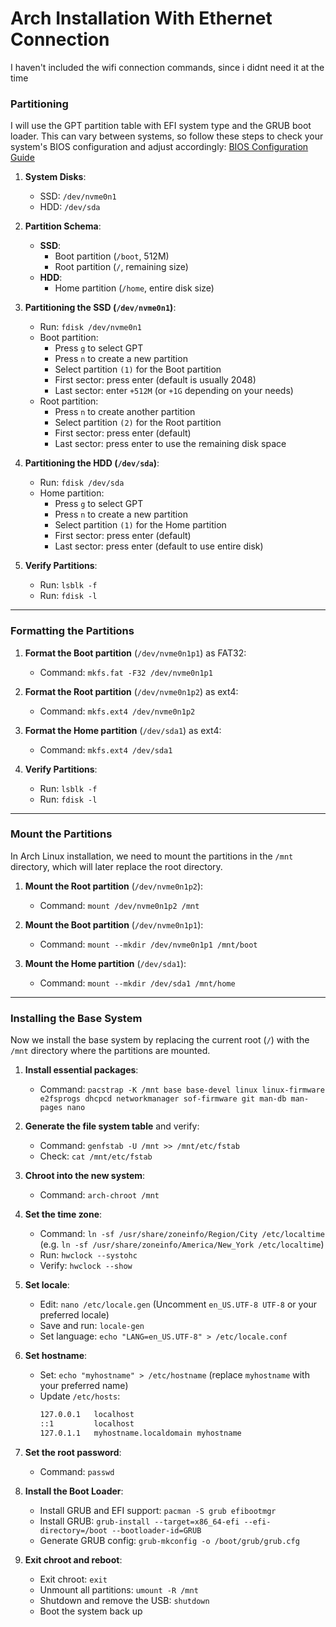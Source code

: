 # Arch Installation With Ethernet Connection

I haven't included the wifi connection commands, since i didnt need it at the time

### Partitioning

I will use the GPT partition table with EFI system type and the GRUB boot loader. This can vary between systems, so follow these steps to check your system's BIOS configuration and adjust accordingly:
[BIOS Configuration Guide](https://pastebin.com/KYuj0gGD)

1. **System Disks**: 
   - SSD: `/dev/nvme0n1`
   - HDD: `/dev/sda`

2. **Partition Schema**:
   - **SSD**:
     - Boot partition (`/boot`, 512M)
     - Root partition (`/`, remaining size)
   - **HDD**:
     - Home partition (`/home`, entire disk size)

3. **Partitioning the SSD (`/dev/nvme0n1`)**:
   - Run: `fdisk /dev/nvme0n1`
   - Boot partition:
     - Press `g` to select GPT
     - Press `n` to create a new partition
     - Select partition `(1)` for the Boot partition
     - First sector: press enter (default is usually 2048)
     - Last sector: enter `+512M` (or `+1G` depending on your needs)
   - Root partition:
     - Press `n` to create another partition
     - Select partition `(2)` for the Root partition
     - First sector: press enter (default)
     - Last sector: press enter to use the remaining disk space

4. **Partitioning the HDD (`/dev/sda`)**:
   - Run: `fdisk /dev/sda`
   - Home partition:
     - Press `g` to select GPT
     - Press `n` to create a new partition
     - Select partition `(1)` for the Home partition
     - First sector: press enter (default)
     - Last sector: press enter (default to use entire disk)

5. **Verify Partitions**:
   - Run: `lsblk -f`
   - Run: `fdisk -l`

---

### Formatting the Partitions

1. **Format the Boot partition** (`/dev/nvme0n1p1`) as FAT32:
   - Command: `mkfs.fat -F32 /dev/nvme0n1p1`

2. **Format the Root partition** (`/dev/nvme0n1p2`) as ext4:
   - Command: `mkfs.ext4 /dev/nvme0n1p2`

3. **Format the Home partition** (`/dev/sda1`) as ext4:
   - Command: `mkfs.ext4 /dev/sda1`

4. **Verify Partitions**:
   - Run: `lsblk -f`
   - Run: `fdisk -l`

---

### Mount the Partitions

In Arch Linux installation, we need to mount the partitions in the `/mnt` directory, which will later replace the root directory.

1. **Mount the Root partition** (`/dev/nvme0n1p2`):
   - Command: `mount /dev/nvme0n1p2 /mnt`

2. **Mount the Boot partition** (`/dev/nvme0n1p1`):
   - Command: `mount --mkdir /dev/nvme0n1p1 /mnt/boot`

3. **Mount the Home partition** (`/dev/sda1`):
   - Command: `mount --mkdir /dev/sda1 /mnt/home`

---

### Installing the Base System

Now we install the base system by replacing the current root (`/`) with the `/mnt` directory where the partitions are mounted.

1. **Install essential packages**:
   - Command: `pacstrap -K /mnt base base-devel linux linux-firmware e2fsprogs dhcpcd networkmanager sof-firmware git man-db man-pages nano`

2. **Generate the file system table** and verify:
   - Command: `genfstab -U /mnt >> /mnt/etc/fstab`
   - Check: `cat /mnt/etc/fstab`

3. **Chroot into the new system**:
   - Command: `arch-chroot /mnt`

4. **Set the time zone**:
   - Command: `ln -sf /usr/share/zoneinfo/Region/City /etc/localtime` (e.g. `ln -sf /usr/share/zoneinfo/America/New_York /etc/localtime`)
   - Run: `hwclock --systohc`
   - Verify: `hwclock --show`

5. **Set locale**:
   - Edit: `nano /etc/locale.gen` (Uncomment `en_US.UTF-8 UTF-8` or your preferred locale)
   - Save and run: `locale-gen`
   - Set language: `echo "LANG=en_US.UTF-8" > /etc/locale.conf`

6. **Set hostname**:
   - Set: `echo "myhostname" > /etc/hostname` (replace `myhostname` with your preferred name)
   - Update `/etc/hosts`:
     ```bash
     127.0.0.1   localhost
     ::1         localhost
     127.0.1.1   myhostname.localdomain myhostname
     ```

7. **Set the root password**:
   - Command: `passwd`

8. **Install the Boot Loader**:
   - Install GRUB and EFI support: `pacman -S grub efibootmgr`
   - Install GRUB: `grub-install --target=x86_64-efi --efi-directory=/boot --bootloader-id=GRUB`
   - Generate GRUB config: `grub-mkconfig -o /boot/grub/grub.cfg`

9. **Exit chroot and reboot**:
   - Exit chroot: `exit`
   - Unmount all partitions: `umount -R /mnt`
   - Shutdown and remove the USB: `shutdown`
   - Boot the system back up
